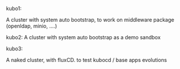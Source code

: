 

kubo1:

A cluster with system auto bootstrap, to work on middleware package (openldap, minio, ....) 

kubo2:
A cluster with system auto bootstrap as a demo sandbox 

kubo3:

A naked cluster, with fluxCD. to test kubocd / base apps evolutions